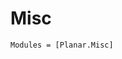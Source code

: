 <!--
category: "api-reference"
difficulty: "advanced"
topics: [api-reference]
last_updated: "2025-10-04"
-->

# Misc
```@autodocs
Modules = [Planar.Misc]
```
